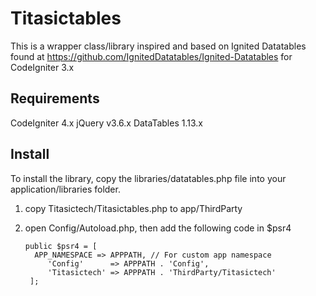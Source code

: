# Titasictables
This is a wrapper class/library inspired and based on Ignited Datatables  found at https://github.com/IgnitedDatatables/Ignited-Datatables for CodeIgniter 3.x

Requirements
---------------------------
CodeIgniter 4.x
jQuery v3.6.x
DataTables 1.13.x

Install
---------------------------
To install the library, copy the libraries/datatables.php file into your application/libraries folder.
1. copy Titasictech/Titasictables.php to app/ThirdParty
2. open Config/Autoload.php, then add the following code in $psr4

   ```
   public $psr4 = [
     APP_NAMESPACE => APPPATH, // For custom app namespace
        'Config'      => APPPATH . 'Config',
        'Titasictech' => APPPATH . 'ThirdParty/Titasictech'
    ];
   ```
